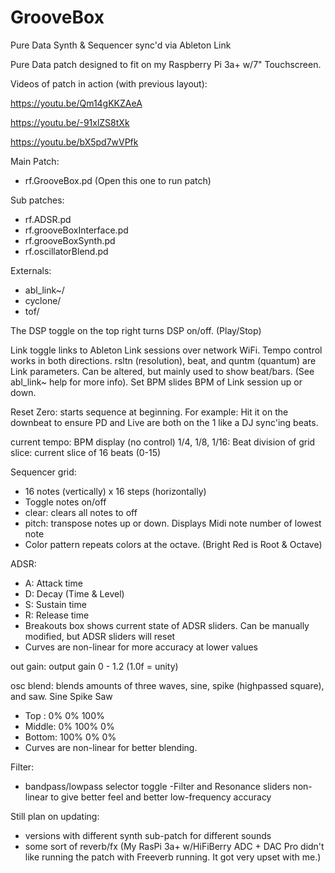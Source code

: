# GrooveBox
Pure Data Synth &amp; Sequencer sync'd via Ableton Link

Pure Data patch designed to fit on my Raspberry Pi 3a+ w/7" Touchscreen.

Videos of patch in action (with previous layout):

https://youtu.be/Qm14gKKZAeA

https://youtu.be/-91xlZS8tXk

https://youtu.be/bX5pd7wVPfk

Main Patch:
  - rf.GrooveBox.pd (Open this one to run patch)

Sub patches:
  - rf.ADSR.pd
  - rf.grooveBoxInterface.pd
  - rf.grooveBoxSynth.pd
  - rf.oscillatorBlend.pd

Externals:
  - abl_link~/
  - cyclone/
  - tof/

The DSP toggle on the top right turns DSP on/off. (Play/Stop)

Link toggle links to Ableton Link sessions over network WiFi. Tempo control works in both directions.
rsltn (resolution), beat, and quntm (quantum) are Link parameters. Can be altered, but mainly used to show beat/bars.
(See abl_link~ help for more info).
Set BPM slides BPM of Link session up or down.

Reset Zero: starts sequence at beginning. For example: Hit it on the downbeat to ensure PD and Live are both on the 1 like a DJ sync'ing beats.

current tempo: BPM display (no control)
1/4, 1/8, 1/16: Beat division of grid
slice: current slice of 16 beats (0-15)

Sequencer grid:
  - 16 notes (vertically) x 16 steps (horizontally)
  - Toggle notes on/off
  - clear: clears all notes to off
  - pitch: transpose notes up or down. Displays Midi note number of lowest note
  - Color pattern repeats colors at the octave. (Bright Red is Root & Octave)

ADSR:
  - A: Attack time
  - D: Decay (Time & Level)
  - S: Sustain time
  - R: Release time
  - Breakouts box shows current state of ADSR sliders. Can be manually modified, but ADSR sliders will reset
  - Curves are non-linear for more accuracy at lower values

out gain: output gain 0 - 1.2 (1.0f = unity)

osc blend: blends amounts of three waves, sine, spike (highpassed square), and saw.
            Sine  Spike Saw
  - Top   : 0%    0%    100%
  - Middle: 0%    100%  0%
  - Bottom: 100%  0%    0%
  - Curves are non-linear for better blending.

Filter:
  - bandpass/lowpass selector toggle
  -Filter and Resonance sliders non-linear to give better feel and better low-frequency accuracy

Still plan on updating:
  - versions with different synth sub-patch for different sounds
  - some sort of reverb/fx (My RasPi 3a+ w/HiFiBerry ADC + DAC Pro didn't like running the patch with Freeverb running. It got very upset with me.)
